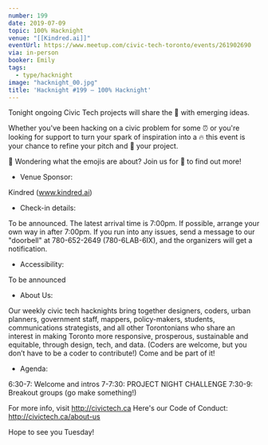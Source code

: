 ```yaml
---
number: 199
date: 2019-07-09
topic: 100% Hacknight
venue: "[[Kindred.ai]]"
eventUrl: https://www.meetup.com/civic-tech-toronto/events/261902690
via: in-person
booker: Emily
tags:
  - type/hacknight
image: "hacknight_00.jpg"
title: 'Hacknight #199 – 100% Hacknight'
---
```

Tonight ongoing Civic Tech projects will share the 🎤 with emerging ideas.

Whether you've been hacking on a civic problem for some ⏰ or you're looking for support to turn your spark of inspiration into a 🔥 this event is your chance to refine your pitch and 🚀 your project.

🤔 Wondering what the emojis are about? Join us for 🍕 to find out more!

+ Venue Sponsor:

Kindred (www.kindred.ai)

+ Check-in details:

To be announced. The latest arrival time is 7:00pm. If possible, arrange your own way in after 7:00pm.
If you run into any issues, send a message to our "doorbell" at 780-652-2649 (780-6LAB-6IX), and the organizers will get a notification.

+ Accessibility:

To be announced

+ About Us:

Our weekly civic tech hacknights bring together designers, coders, urban planners, government staff, mappers, policy-makers, students, communications strategists, and all other Torontonians who share an interest in making Toronto more responsive, prosperous, sustainable and equitable, through design, tech, and data. (Coders are welcome, but you don’t have to be a coder to contribute!) Come and be part of it!

+ Agenda:

6:30-7: Welcome and intros
7-7:30: PROJECT NIGHT CHALLENGE
7:30-9: Breakout groups (go make something!)

For more info, visit http://civictech.ca
Here's our Code of Conduct: http://civictech.ca/about-us

Hope to see you Tuesday!